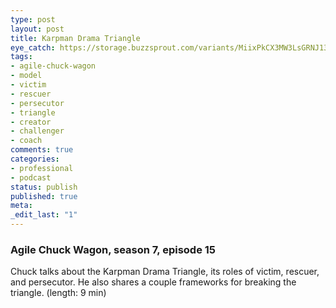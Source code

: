 ```yaml
---
type: post
layout: post
title: Karpman Drama Triangle
eye_catch: https://storage.buzzsprout.com/variants/MiixPkCX3MW3LsGRNJ13VCHo/8d66eb17bb7d02ca4856ab443a78f2148cafbb129f58a3c81282007c6fe24ff2?.jpg
tags:
- agile-chuck-wagon
- model
- victim
- rescuer
- persecutor
- triangle
- creator
- challenger
- coach
comments: true
categories:
- professional
- podcast
status: publish
published: true
meta:
_edit_last: "1"
---
```


### Agile Chuck Wagon, season 7, episode 15

Chuck talks about the Karpman Drama Triangle, its roles of victim, rescuer, and persecutor. He also shares a couple frameworks for breaking the triangle. (length: 9 min)
